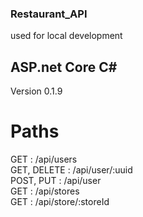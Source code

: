 ### Restaurant_API  
used for local development

## ASP.net Core C#  
Version 0.1.9

# Paths  
GET			: /api/users  
GET, DELETE : /api/user/:uuid  
POST, PUT	: /api/user  
GET			: /api/stores  
GET			: /api/store/:storeId  
